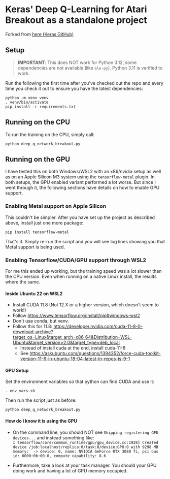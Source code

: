 # Keras' Deep Q-Learning for Atari Breakout as a standalone project

Forked from [here (Keras GitHub)](https://github.com/keras-team/keras-io/blob/master/examples/rl/deep_q_network_breakout.py)

## Setup
 > **IMPORTANT**: This does NOT work for Python 3.12, some dependencies are not available (like `ale-py`). Python 3.11 is verified to work.

Run the following the first time after you've checked out the repo and every
time you check it out to ensure you have the latest dependencies:
```
python -m venv venv
. venv/bin/activate
pip install -r requirements.txt
```

## Running on the CPU
To run the training on the CPU, simply call:
```
python deep_q_network_breakout.py
```

## Running on the GPU
I have tested this on both Windows/WSL2  with an x86/nvidia setup as well as on an Apple Silicon M3 system using
the `tensorflow-metal` plugin. In both setups, the GPU enabled variant performed a lot worse.
But since I went through it, the following sections have details on how to enable GPU support.

### Enabling Metal support on Apple Silicon
This couldn't be simpler. After you have set up the project as described above, install just one more package:

```
pip install tensorflow-metal
```

That's it. Simply re-run the script and you will see log lines showing you that Metal support is being used.

### Enabling Tensorflow/CUDA/GPU support through WSL2
For me this ended up working, but the training speed was a lot slower than the
CPU version. Even when running on a native Linux install, the results where the
same.

#### Inside Ubuntu 22 on WSL2
 - Install CUDA 11.8 (Not 12.X or a higher version, which doesn't seem to work!)
 - Follow https://www.tensorflow.org/install/pip#windows-wsl2
  - Don't use conda, but venv.
 - Follow this for 11.8: https://developer.nvidia.com/cuda-11-8-0-download-archive?target_os=Linux&target_arch=x86_64&Distribution=WSL-Ubuntu&target_version=2.0&target_type=deb_local
   - Instead of install cuda at the end, install cuda-11-8
    - See https://askubuntu.com/questions/1394352/force-cuda-toolkit-version-11-6-in-ubuntu-18-04-latest-in-repos-is-9-1

#### GPU Setup
Set the environment variables so that python can find CUDA and use it:
```
. env_vars.sh
```

Then run the script just as before:
```
python deep_q_network_breakout.py
```

#### How do I know it is using the GPU
 - On the command line, you should NOT see `Skipping registering GPU devices...` and instead something like:</br>
 ```I tensorflow/core/common_runtime/gpu/gpu_device.cc:1928] Created device /job:localhost/replica:0/task:0/device:GPU:0 with 9298 MB memory:  -> device: 0, name: NVIDIA GeForce RTX 3080 Ti, pci bus id: 0000:0b:00.0, compute capability: 8.6```

 - Furthermore, take a look at your task manager. You should your GPU doing work and
   having a lot of GPU memory occupied.
